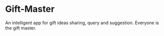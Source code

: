 Gift-Master
===========

An intelligent app for gift ideas sharing, query and suggestion. Everyone is the gift master.
